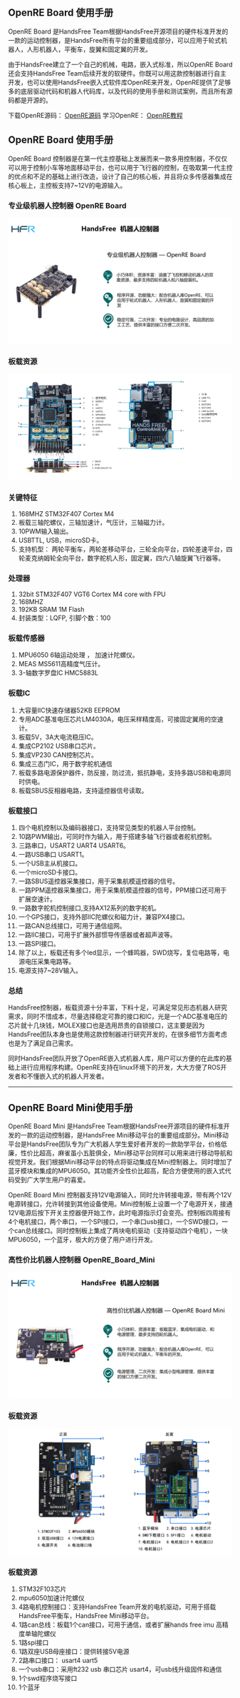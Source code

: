 ## OpenRE Board 使用手册

OpenRE Board 是HandsFree Team根据HandsFree开源项目的硬件标准开发的一款的运动控制器，是HandsFree所有平台的重要组成部分，可以应用于轮式机器人，人形机器人，平衡车，旋翼和固定翼的开发。

由于HandsFree建立了一个自己的机械，电路，嵌入式标准，所以OpenRE Board还会支持HandsFree Team后续开发的软硬件。你既可以用这款控制器进行自主开发，也可以使用HandsFree嵌入式软件库OpenRE来开发，OpenRE提供了足够多的底层驱动代码和机器人代码库，以及代码的使用手册和测试案例，而且所有源码都是开源的。

下载OpenRE源码： [OpenRE源码](https://github.com/HANDS-FREE/OpenRE)
学习OpenRE： [OpenRE教程](/docs/OpenRE/README.md)

## OpenRE Board 使用手册

OpenRE Board 控制器是在第一代主控基础上发展而来一款多用控制器，不仅仅可以用于控制小车等地面移动平台，也可以用于飞行器的控制，在吸取第一代主控的优点和不足的基础上进行改造，设计了自己的核心板，并且将众多传感器集成在核心板上，主控板支持7~12V的电源输入。

### 专业级机器人控制器 OpenRE Board 
![OpenRE_Board](/images/Hardware/OpenRE_Board/OpenRE_Board.jpg) 

### 板载资源
![OpenRE_Board_Overview](/images/Hardware/OpenRE_Board/OpenRE_Board_Overview.jpg) 

### 关键特征
1.	168MHZ  STM32F407  Cortex M4
2.	板载三轴陀螺仪，三轴加速计，气压计，三轴磁力计。
3.	10PWM输入输出。
4.	USBTTL,  USB，microSD卡。
5.	支持机型： 两轮平衡车，两轮差移动平台，三轮全向平台，四轮差速平台，四轮麦克纳姆轮全向平台，数字舵机人形，固定翼，四六八轴旋翼飞行器等。

### 处理器
1.	32bit STM32F407 VGT6 Cortex M4 core with FPU
2.	168MHZ
3.	192KB SRAM  1M Flash
4.	封装类型：LQFP,   引脚个数：100

### 板载传感器
1.	MPU6050 6轴运动处理 ， 加速计陀螺仪。
2.	MEAS MS5611高精度气压计。
3.	3-轴数字罗盘IC HMC5883L

### 板载IC
1.	大容量IIC快速存储器52KB EEPROM
2.	专用ADC基准电压芯片LM4030A，电压采样精度高，可接固定翼用的空速计。
3.	板载5V，3A大电流稳压IC。
4.	集成CP2102 USB串口芯片。
5.	集成VP230 CAN控制芯片。
6.	集成三态门IC，用于数字舵机通信
7.	板载多路电源保护器件，防反接，防过流，抵抗静电，支持多路USB和电源同时供电。
8.	板载SBUS反相器电路，支持遥控器信号读取。

### 板载接口
1.	四个电机控制以及编码器接口，支持常见类型的机器人平台控制。
2.	10路PWM输出，可同时作为输入，用于搭建多轴飞行器或者舵机控制。
3.	三路串口，USART2  UART4  USART6。
4.	一路USB串口 USART1。
5.	一个USB主从机接口。
6.	一个microSD卡接口。
7.	一路SBUS遥控器采集接口，用于采集航模遥控器的信号。
8.	一路PPM遥控器采集接口，用于采集航模遥控器的信号，PPM接口还可用于扩展空速计。
9.	一路数字舵机控制接口,支持AX12系列的数字舵机。
10.	一个GPS接口，支持外部IIC陀螺仪和磁力计，兼容PX4接口。
11.	一路CAN总线接口，可用于通信组网。
12.	一路IIC接口，可用于扩展外部惯导传感器或者超声波等。
13.	一路SPI接口。
14.	除了以上，板载还有多个led显示，一个蜂鸣器，SWD烧写，复位电路等，电源电压采集电路等。
15.	电源支持7~28V输入。

### 总结
HandsFree控制器，板载资源十分丰富，下料十足，可满足常见形态机器人研究需求，同时不惜成本，尽量选择稳定可靠的接口和IC，光是一个ADC基准电压的芯片就十几块钱，MOLEX接口也是选用昂贵的自锁接口，这主要是因为HandsFree团队本身也是使用这款控制器进行研究开发的，在很多细节方面考虑也是为了满足自己需求。

同时HandsFree团队开放了OpenRE嵌入式机器人库，用户可以方便的在此库的基础上进行应用程序构建。OpenRE支持在linux环境下的开发，大大方便了ROS开发者和不懂嵌入式的机器人开发者。

---

## OpenRE Board Mini使用手册

OpenRE Board Mini 是HandsFree Team根据HandsFree开源项目的硬件标准开发的一款的运动控制器，是HandsFree Mini移动平台的重要组成部分。Mini移动平台是HandsFree团队专为广大机器人学生爱好者开发的一款助学平台，价格低廉，性价比超高，麻雀虽小五脏俱全，Mini移动平台同样可以用来进行移动导航和视觉开发。我们根据Mini移动平台的特点将驱动集成在Mini控制器上。同时增加了蓝牙模块和集成的MPU6050。其功能齐全性价比超高，配合方便使用的嵌入式代码受到广大学生用户的喜爱。

OpenRE Board Mini 控制器支持12V电源输入，同时允许转接电源，带有两个12V电源转接口，允许转接到其他设备使用。Mini控制板上设置一个了电源开关，接通12V电源后按下开关主控器便开始工作，此时电源指示灯会变亮。控制板四周接有4个电机接口，两个串口，一个SPI接口，一个串口usb接口，一个SWD接口，一个can总线接口。同时控制板上集成了两块电机驱动（支持驱动四个电机），一块MPU6050，一个蓝牙，极大的方便了用户进行开发。

### 高性价比机器人控制器 OpenRE_Board_Mini
![OpenRE_Board_Mini](/images/Hardware/OpenRE_Board/OpenRE_Board_Mini.jpg) 

### 板载资源
![OpenRE_Board_Mini_Overview](/images/Hardware/OpenRE_Board/OpenRE_Board_Mini_Overview.jpg) 

### 板载资源
1. STM32F103芯片
2. mpu6050加速计陀螺仪
3. 4路电机控制接口：支持HandsFree Team开发的电机驱动，可用于搭载HandsFree平衡车，HandsFree Mini移动平台。
4. 1路can总线：板载1个can接口，可用于通信，或者扩展hands free imu 高精度单轴陀螺仪
5. 1路spi接口
6. 1路双座USB母座接口：提供转接5V电源
7. 2路串口接口： usart4  uart5
8. 一个usb串口：采用ft232 usb 串口芯片  usart4，可usb线升级固件和通信
9. 1个swd程序烧写接口
10. 1个蓝牙

